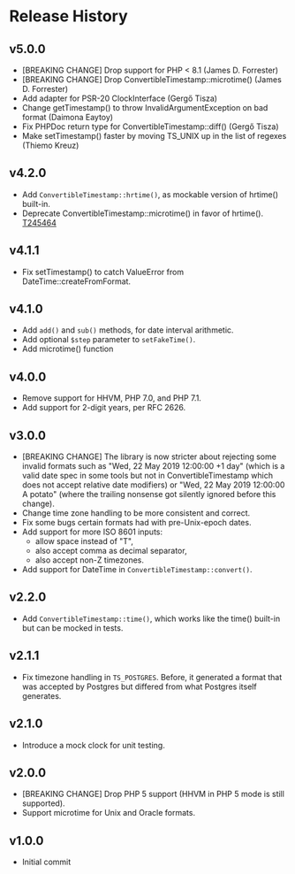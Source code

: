 # Release History

## v5.0.0
* [BREAKING CHANGE] Drop support for PHP < 8.1 (James D. Forrester)
* [BREAKING CHANGE] Drop ConvertibleTimestamp::microtime() (James D. Forrester)
* Add adapter for PSR-20 ClockInterface (Gergő Tisza)
* Change getTimestamp() to throw InvalidArgumentException on bad format (Daimona Eaytoy)
* Fix PHPDoc return type for ConvertibleTimestamp::diff() (Gergő Tisza)
* Make setTimestamp() faster by moving TS_UNIX up in the list of regexes (Thiemo Kreuz)

## v4.2.0
* Add `ConvertibleTimestamp::hrtime()`, as mockable version of hrtime() built-in.
* Deprecate ConvertibleTimestamp::microtime() in favor of hrtime(). [T245464](https://phabricator.wikimedia.org/T245464)

## v4.1.1
* Fix setTimestamp() to catch ValueError from DateTime::createFromFormat.

## v4.1.0
* Add `add()` and `sub()` methods, for date interval arithmetic.
* Add optional `$step` parameter to `setFakeTime()`.
* Add microtime() function

## v4.0.0
* Remove support for HHVM, PHP 7.0, and PHP 7.1.
* Add support for 2-digit years, per RFC 2626.

## v3.0.0
* [BREAKING CHANGE] The library is now stricter about rejecting some invalid
  formats such as "Wed, 22 May 2019 12:00:00 +1 day" (which is a valid date
  spec in some tools but not in ConvertibleTimestamp which does not accept
  relative date modifiers) or "Wed, 22 May 2019 12:00:00 A potato" (where
  the trailing nonsense got silently ignored before this change).
* Change time zone handling to be more consistent and correct.
* Fix some bugs certain formats had with pre-Unix-epoch dates.
* Add support for more ISO 8601 inputs:
  - allow space instead of "T",
  - also accept comma as decimal separator,
  - also accept non-Z timezones.
* Add support for DateTime in `ConvertibleTimestamp::convert()`.

## v2.2.0
* Add `ConvertibleTimestamp::time()`, which works like the time() built-in but
  can be mocked in tests.

## v2.1.1
* Fix timezone handling in `TS_POSTGRES`. Before, it generated a format that
  was accepted by Postgres but differed from what Postgres itself generates.

## v2.1.0
* Introduce a mock clock for unit testing.

## v2.0.0
* [BREAKING CHANGE] Drop PHP 5 support (HHVM in PHP 5 mode is still supported).
* Support microtime for Unix and Oracle formats.

## v1.0.0
* Initial commit
